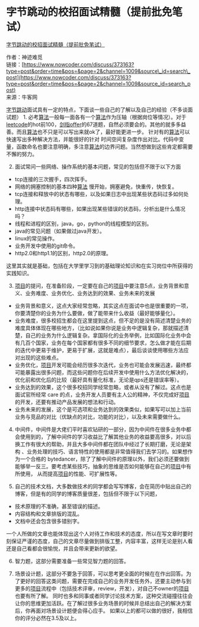 # 字节跳动的校招面试精髓（提前批免笔试）

[字节跳动的校招面试精髓（提前批免笔试）](https://www.nowcoder.com/discuss/373163?type=post&order=time&pos=&page=2&channel=1009&source_id=search_post)

作者：神迹难觅  
链接：[https://www.nowcoder.com/discuss/373163?type=post&order=time&pos=&page=2&channel=1009&source\_id=search\_post](https://www.nowcoder.com/discuss/373163?type=post&order=time&pos=&page=2&channel=1009&source_id=search_post)  
来源：牛客网  
  
[字节跳动](/jump/super-jump/word?word=%E5%AD%97%E8%8A%82%E8%B7%B3%E5%8A%A8)面试具有一定的特点，下面谈一些自己的了解以及自己的经验（不多谈面试题） 1. 必考[算法](/jump/super-jump/word?word=%E7%AE%97%E6%B3%95)一般每一面各有一个[算法](/jump/super-jump/word?word=%E7%AE%97%E6%B3%95)作为压轴（根据岗位等情况）。对于[leetcode](/jump/super-jump/word?word=leetcode)的hot前100，[剑指offer](/jump/super-jump/word?word=%E5%89%91%E6%8C%87offer)的67道题，自然必须要会的。其他的就多多益善。而且[算法](/jump/super-jump/word?word=%E7%AE%97%E6%B3%95)也不只是可以写出来就ok了，最好能更进一步。 针对有的[算法](/jump/super-jump/word?word=%E7%AE%97%E6%B3%95)可以快速写出多种解决方法，并能很好的针对 时间空间复杂度作出对比。代码中变量，函数命名也要注意明确，多注意[算法](/jump/super-jump/word?word=%E7%AE%97%E6%B3%95)的边界问题。当然想做到这些肯定都需要不懈的努力。 

2. 面试常问一些网络、操作系统的基本问题，常见的包括但不限于以下方面

*  tcp连接的三次握手，四次挥手。
*  网络的拥塞控制的基本四种[算法](/jump/super-jump/word?word=%E7%AE%97%E6%B3%95) 慢开始，拥塞避免，快重传，快恢复。
*  tcp连接和释放中的状态有哪些，以及如果日志中出现某些状态码过多如何处理。
*  http连接中状态码有哪些，如果出现某些错误的状态码，分析出是什么情况吗？
*  线程和进程的区别，java，go，python的线程模型的区别。
*  java的常见问题（如果做过java开发）。
*  linux的常见操作。
*  业务开发中使用的git命令。
*  http2.0和http1.1的区别，http2.0的原理。

 这里其实就是基础，包括在大学里学习到的基础理论知识和在实习岗位中所获得的实践知识。 

3. [项目](/jump/super-jump/word?word=%E9%A1%B9%E7%9B%AE)的提问，在准备阶段，一定要在自己的[项目](/jump/super-jump/word?word=%E9%A1%B9%E7%9B%AE)中要注意5点，业务背景和意义、业务难度、业务优化、业务达到的效果、业务未来的发展

*  业务背景和意义，这点大家经常忽略，其实这点在面试中也是很重要的一项，你要清楚你的业务为什么要做，做了能带来什么收益（最好能够量化）。
*  业务难度，很多校招生都会在这里提到这点，但不足的是没有简述清楚业务的难度具体体现在哪些地方，（比如说如果你说是业务中逻辑复杂，那就描述清楚，自己的业务为什么逻辑复杂。拿国际化的业务举例，比如国际化业务中会有几百个国家，业务在每个国家都有很多不同的细节要求，怎么做才能在后期的迭代中更易于维护，更易于扩展，这就是难点），最后谈谈使用哪些方法应对出现的这些难点。
*  业务优化，[项目](/jump/super-jump/word?word=%E9%A1%B9%E7%9B%AE)开发可能会经历很多次迭代，业务也可能会发展迅速，最终都可能暴露出很多问题，而这些问题你在后续开发中使用什么方法优化解决的，优化前和优化后的比较（最好具有量化标准，无论是qps还是错误率等）。
*  业务达到的效果，这个很多校招同学经常忽略，或者从没有了解过。这点也是面试官所经常 care 的点，业务开发人员要有主人公的精神，不仅完成好[项目](/jump/super-jump/word?word=%E9%A1%B9%E7%9B%AE)的开发，还要有推动产品发展的想法和行动。
*  业务未来的发展，这个是可选项和业务达到的效果类似，如果写可以加上当前业务与竞品的对比（优缺点的对比，功能的对比），以及未来需要做什么。

 4. 中间件，中间件是大佬们平时喜欢钻研的一部分，因为中间件在很多业务中都会使用到的，了解中间件的学习收益比了解其他业务的收益要高很多，对以后换工作有很大的帮助，并且大多中间件都在团队中经过了长期打磨，无论是架构 、业务处理的技巧、语言特性的使用都是非常值得我们去学习的。如果想作为一个合格的 bytedancer，除了了解中间件的原理以外，我们必须还要做到能够举一反三。要考虑某些技巧，抽象的思维是否如何能够在自己的[项目](/jump/super-jump/word?word=%E9%A1%B9%E7%9B%AE)中有所使用， 从而提高[项目](/jump/super-jump/word?word=%E9%A1%B9%E7%9B%AE)的性能、可扩展性等。 

5. 自己的技术文档，大多数做技术的同学都会写写博客，会在简历中贴出自己的博客，但是有的同学的博客质量很差，包括但不限于以下问题，

*  技术原理的不准确，甚至错误的描述。
*  内容结构和文章排版的混乱。
*  文档中还会包含很多错别字。

 一个人所做的文章也能体现出这个人对待工作和技术的态度，所以在写文章时要时刻保证严谨的态度，自己的文章尽量做到排版工整，内容丰富，这样无论是别人看还是自己看都会很愉悦，并且会带来更新的欲望。 

6. 智力题，这部分需要准备一些常见智力题的回答。 

7. 场景设计题，这部分不要急于回答，可以思考更全面的时候在在作出回答。为了更好的回答这类问题，需要在完成自己的业务开发任务外，还要主动参与到更多的[项目](/jump/super-jump/word?word=%E9%A1%B9%E7%9B%AE)流程中（包括技术评审，review，开发），对自己不owner的[项目](/jump/super-jump/word?word=%E9%A1%B9%E7%9B%AE)也要有所了解。 同时也多和同事或者同学讨论技术方案，这种交流碰撞往往会让你的思维更加活跃。在了解过很多业务场景的时候并总结出自己的解决方案后，你再面对场景设计题便会得心应手。 如果以上的都可以做的很好，我相信你的评分必然在3.5及以上。

